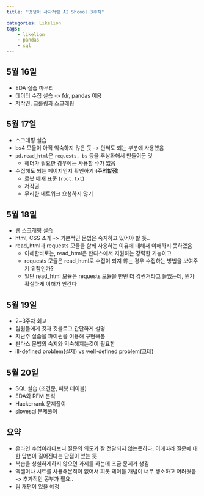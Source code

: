 ```yaml
---
title: "멋쟁이 사자처럼 AI Shcool 3주차"

categories: Likelion
tags:
    - likelion
    - pandas
    - sql
---
```


## 5월 16일
- EDA 실습 마무리
- 데이터 수집 실습 -> fdr, pandas 이용
- 저작권, 크롤링과 스크래핑

## 5월 17일
- 스크래핑 실습
- bs4 모듈이 아직 익숙하지 않은 듯 -> 안써도 되는 부분에 사용했음
- `pd.read_html`은 `requests, bs` 등을 추상화해서 만들어둔 것
  - 헤더가 필요한 경우에는 사용할 수가 없음
- 수집해도 되는 페이지인지 확인하기 (**주의할점**)
  - 로봇 베재 표준 (`root.txt`)
  - 저작권
  - 무리한 네트워크 요청하지 않기

## 5월 18일
- 웹 스크래핑 실습
- html, CSS 소개 -> 기본적인 문법은 숙지하고 있어야 할 듯..
- read_html과 requests 모듈을 함께 사용하는 이유에 대해서 이해하지 못하겠음
  - 이해한바로는, read_html은 판다스에서 지원하는 강력한 기능이고
  - requests 모듈은 read_html로 수집이 되지 않는 경우 수집하는 방법을 보여주기 위함인가?
  - 일단 read_html 모듈은 requests 모듈을 한번 더 감싼거라고 들었는데, 뭔가 확실하게 이해가 안간다

## 5월 19일
- 2~3주차 회고
- 팀원들에게 깃과 깃블로그 간단하게 설명
- 지난주 실습을 파이썬을 이용해 구현해봄
- 판다스 문법의 숙지와 익숙해지는것이 필요함
- ill-defined problem(실제) vs well-defined problem(코테)

## 5월 20일
- SQL 실습 (조건문, 피봇 테이블)
- EDA와 RFM 분석
- Hackerrank 문제풀이
- slovesql 문제풀이

## 요약
- 온라인 수업이라다보니 질문의 의도가 잘 전달되지 않는듯하다, 이에따라 질문에 대한 답변이 길어진다는 단점이 있는 듯 
- 복습을 성실하게하지 않으면 과제를 하는데 조금 문제가 생김
- 엑셀이나 시트를 사용해본적이 없어서 피봇 테이블 개념이 너무 생소하고   어려웠음 -> 추가적인 공부가 필요..
- 팀 개편이 있을 예정